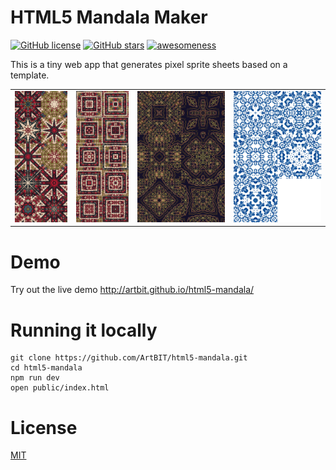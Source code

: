 # HTML5 Mandala Maker
[![GitHub license](https://img.shields.io/github/license/ArtBIT/html5-mandala.svg)](https://github.com/ArtBIT/html5-mandala) [![GitHub stars](https://img.shields.io/github/stars/ArtBIT/html5-mandala.svg)](https://github.com/ArtBIT/html5-mandala)  [![awesomeness](https://img.shields.io/badge/awesomeness-maximum-red.svg)](https://github.com/ArtBIT/html5-mandala)

This is a tiny web app that generates pixel sprite sheets based on a template.

| | | | |
|:---:|:---:|:---:|:---:|
| <img src="./assets/pirot.jpg"> | <img src="./assets/pirot-cilim.jpg"> | <img src="./assets/grandmatiles.jpg"> | <img src="./assets/greatgrandmatiles.jpg"> |

# Demo
Try out the live demo http://artbit.github.io/html5-mandala/

# Running it locally
```
git clone https://github.com/ArtBIT/html5-mandala.git
cd html5-mandala
npm run dev
open public/index.html
```

# License

[MIT](LICENSE.md)
